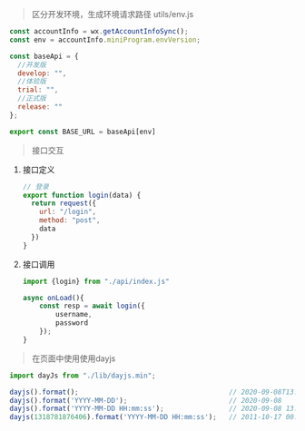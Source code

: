 >区分开发环境，生成环境请求路径	utils/env.js

```javascript
const accountInfo = wx.getAccountInfoSync();
const env = accountInfo.miniProgram.envVersion;

const baseApi = {
  //开发版
  develop: "",
  //体验版
  trial: "",
  //正式版
  release: ""
};

export const BASE_URL = baseApi[env]
```

> 接口交互

1. 接口定义

   ```javascript
   // 登录
   export function login(data) {
     return request({
       url: "/login",
       method: "post",
       data
     })
   }
   ```

   

2. 接口调用

   ```javascript
   import {login} from "./api/index.js"
   
   async onLoad(){
       const resp = await login({
           username,
           password
       });
   }
   ```



>在页面中使用使用dayjs

```javascript
import dayJs from "./lib/dayjs.min";

dayjs().format();                                     // 2020-09-08T13:42:32+08:00
dayjs().format('YYYY-MM-DD');                         // 2020-09-08
dayjs().format('YYYY-MM-DD HH:mm:ss');                // 2020-09-08 13:47:12
dayjs(1318781876406).format('YYYY-MM-DD HH:mm:ss');   // 2011-10-17 00:17:56
```

